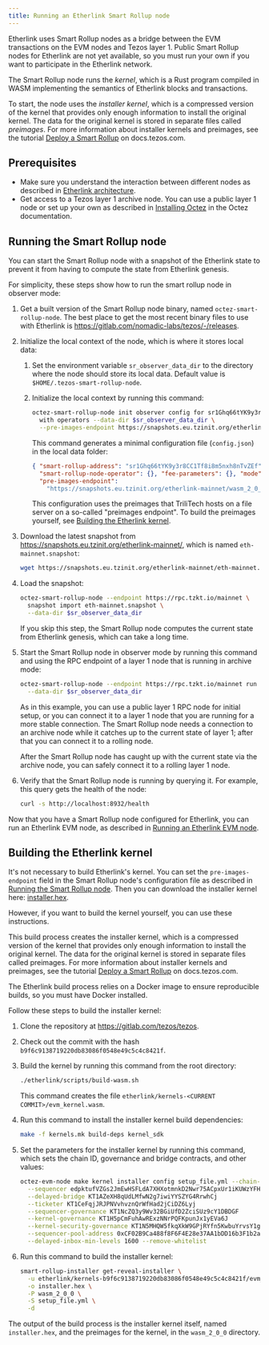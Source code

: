```yaml
---
title: Running an Etherlink Smart Rollup node
---
```


Etherlink uses Smart Rollup nodes as a bridge between the EVM transactions on the EVM nodes and Tezos layer 1.
Public Smart Rollup nodes for Etherlink are not yet available, so you must run your own if you want to participate in the Etherlink network.

The Smart Rollup node runs the _kernel_, which is a Rust program compiled in WASM implementing the semantics of Etherlink blocks and transactions.

To start, the node uses the _installer kernel_, which is a compressed version of the kernel that provides only enough information to install the original kernel.
The data for the original kernel is stored in separate files called _preimages_.
For more information about installer kernels and preimages, see the tutorial [Deploy a Smart Rollup](https://docs.tezos.com/tutorials/smart-rollup) on docs.tezos.com.

## Prerequisites

- Make sure you understand the interaction between different nodes as described in [Etherlink architecture](./architecture).
- Get access to a Tezos layer 1 archive node.
You can use a public layer 1 node or set up your own as described in [Installing Octez](https://tezos.gitlab.io/introduction/howtoget.html) in the Octez documentation.

## Running the Smart Rollup node

You can start the Smart Rollup node with a snapshot of the Etherlink state to prevent it from having to compute the state from Etherlink genesis.

For simplicity, these steps show how to run the smart rollup node in observer mode:

1. Get a built version of the Smart Rollup node binary, named `octez-smart-rollup-node`.
The best place to get the most recent binary files to use with Etherlink is https://gitlab.com/nomadic-labs/tezos/-/releases.

1. Initialize the local context of the node, which is where it stores local data:

   1. Set the environment variable `sr_observer_data_dir` to the directory where the node should store its local data. Default value is `$HOME/.tezos-smart-rollup-node`.
   1. Initialize the local context by running this command:

      ```bash
      octez-smart-rollup-node init observer config for sr1Ghq66tYK9y3r8CC1Tf8i8m5nxh8nTvZEf \
        with operators --data-dir $sr_observer_data_dir \
        --pre-images-endpoint https://snapshots.eu.tzinit.org/etherlink-mainnet/wasm_2_0_0
      ```

      This command generates a minimal configuration file (`config.json`) in the local data folder:

      ```json
      { "smart-rollup-address": "sr1Ghq66tYK9y3r8CC1Tf8i8m5nxh8nTvZEf",
        "smart-rollup-node-operator": {}, "fee-parameters": {}, "mode": "observer",
        "pre-images-endpoint":
          "https://snapshots.eu.tzinit.org/etherlink-mainnet/wasm_2_0_0" }
      ```

      This configuration uses the preimages that TriliTech hosts on a file server on a so-called "preimages endpoint".
      To build the preimages yourself, see [Building the Etherlink kernel](#building-the-etherlink-kernel).

1. Download the latest snapshot from https://snapshots.eu.tzinit.org/etherlink-mainnet/, which is named `eth-mainnet.snapshot`:

   ```bash
   wget https://snapshots.eu.tzinit.org/etherlink-mainnet/eth-mainnet.snapshot
   ```

1. Load the snapshot:

   ```bash
   octez-smart-rollup-node --endpoint https://rpc.tzkt.io/mainnet \
     snapshot import eth-mainnet.snapshot \
     --data-dir $sr_observer_data_dir
   ```

   If you skip this step, the Smart Rollup node computes the current state from Etherlink genesis, which can take a long time.

1. Start the Smart Rollup node in observer mode by running this command and using the RPC endpoint of a layer 1 node that is running in archive mode:

   ```bash
   octez-smart-rollup-node --endpoint https://rpc.tzkt.io/mainnet run \
     --data-dir $sr_observer_data_dir
   ```

   As in this example, you can use a public layer 1 RPC node for initial setup, or you can connect it to a layer 1 node that you are running for a more stable connection.
   The Smart Rollup node needs a connection to an archive node while it catches up to the current state of layer 1; after that you can connect it to a rolling node.

   After the Smart Rollup node has caught up with the current state via the archive node, you can safely connect it to a rolling layer 1 node.

1. Verify that the Smart Rollup node is running by querying it.
For example, this query gets the health of the node:

   ```bash
   curl -s http://localhost:8932/health
   ```

Now that you have a Smart Rollup node configured for Etherlink, you can run an Etherlink EVM node, as described in [Running an Etherlink EVM node](./evm-nodes).

## Building the Etherlink kernel

It's not necessary to build Etherlink's kernel.
You can set the `pre-images-endpoint` field in the Smart Rollup node's configuration file as described in [Running the Smart Rollup node](#running-the-smart-rollup-node).
Then you can download the installer kernel here: [installer.hex](/files/installer.hex).

However, if you want to build the kernel yourself, you can use these instructions.

This build process creates the installer kernel, which is a compressed version of the kernel that provides only enough information to install the original kernel.
The data for the original kernel is stored in separate files called preimages.
For more information about installer kernels and preimages, see the tutorial [Deploy a Smart Rollup](https://docs.tezos.com/tutorials/smart-rollup) on docs.tezos.com.

The Etherlink build process relies on a Docker image to ensure reproducible builds, so you must have Docker installed.

Follow these steps to build the installer kernel:

1. Clone the repository at https://gitlab.com/tezos/tezos.
1. Check out the commit with the hash `b9f6c9138719220db83086f0548e49c5c4c8421f`.
1. Build the kernel by running this command from the root directory:

   ```bash
   ./etherlink/scripts/build-wasm.sh
   ```

   This command creates the file `etherlink/kernels-<CURRENT COMMIT>/evm_kernel.wasm`.

1. Run this command to install the installer kernel build dependencies:

   ```bash
   make -f kernels.mk build-deps kernel_sdk
   ```

1. Set the parameters for the installer kernel by running this command, which sets the chain ID, governance and bridge contracts, and other values:

   ```bash
   octez-evm-node make kernel installer config setup_file.yml --chain-id 42793 \
     --sequencer edpktufVZGs2JmEwHSFLdA7XHXotmnkD2Nwr75ACpxUr1iKUWzYFHJ      \
     --delayed-bridge KT1AZeXH8qUdLMfwN2g7iwiYYSZYG4RrwhCj                   \
     --ticketer KT1CeFqjJRJPNVvhvznQrWfHad2jCiDZ6Lyj                         \
     --sequencer-governance KT1NcZQ3y9Wv32BGiUfD2ZciSUz9cY1DBDGF             \
     --kernel-governance KT1H5pCmFuhAwRExzNNrPQFKpunJx1yEVa6J                \
     --kernel-security-governance KT1N5MHQW5fkqXkW9GPjRYfn5KwbuYrvsY1g       \
     --sequencer-pool-address 0xCF02B9Ca488f8F6F4E28e37AA1bDD16b3F1b2aD8     \
     --delayed-inbox-min-levels 1600 --remove-whitelist
   ```

1. Run this command to build the installer kernel:

   ```bash
   smart-rollup-installer get-reveal-installer \
     -u etherlink/kernels-b9f6c9138719220db83086f0548e49c5c4c8421f/evm_kernel.wasm \
     -o installer.hex \
     -P wasm_2_0_0 \
     -S setup_file.yml \
     -d
   ```

The output of the build process is the installer kernel itself, named `installer.hex`, and the preimages for the kernel, in the `wasm_2_0_0` directory.
